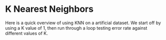 # K Nearest Neighbors
Here is a quick overview of using KNN on a artificial dataset. We start off by using a K value of 1, then run through a loop testing error rate against different values of K.
